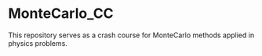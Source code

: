 # MonteCarlo_CC
This repository serves as a crash course for MonteCarlo methods applied in physics problems.
